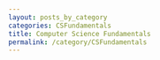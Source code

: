 ```yaml
---
layout: posts_by_category
categories: CSFundamentals
title: Computer Science Fundamentals
permalink: /category/CSFundamentals
---
```

